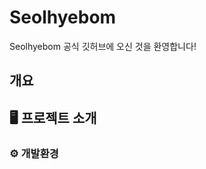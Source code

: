 # Seolhyebom
Seolhyebom 공식 깃허브에 오신 것을 환영합니다!

## 개요

## 🖥 프로젝트 소개


### ⚙️ 개발환경

<!---
seolhyebom/seolhyebom is a ✨ special ✨ repository because its `README.md` (this file) appears on your GitHub profile.
You can click the Preview link to take a look at your changes.
--->

